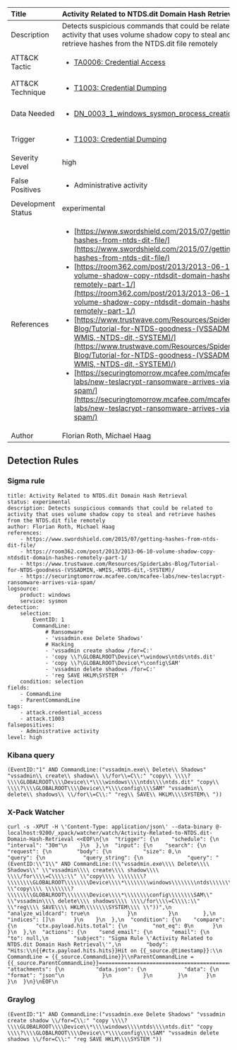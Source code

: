 | Title                | Activity Related to NTDS.dit Domain Hash Retrieval                                                                                                                                                 |
|:---------------------|:------------------------------------------------------------------------------------------------------------------------------------------------------------|
| Description          | Detects suspicious commands that could be related to activity that uses volume shadow copy to steal and retrieve hashes from the NTDS.dit file remotely                                                                                                                                           |
| ATT&amp;CK Tactic    | <ul><li>[TA0006: Credential Access](https://attack.mitre.org/tactics/TA0006)</li></ul>  |
| ATT&amp;CK Technique | <ul><li>[T1003: Credential Dumping](https://attack.mitre.org/techniques/T1003)</li></ul>                             |
| Data Needed          | <ul><li>[DN_0003_1_windows_sysmon_process_creation](../Data_Needed/DN_0003_1_windows_sysmon_process_creation.md)</li></ul>                                                         |
| Trigger              | <ul><li>[T1003: Credential Dumping](../Triggers/T1003.md)</li></ul>  |
| Severity Level       | high                                                                                                                                                 |
| False Positives      | <ul><li>Administrative activity</li></ul>                                                                  |
| Development Status   | experimental                                                                                                                                                |
| References           | <ul><li>[https://www.swordshield.com/2015/07/getting-hashes-from-ntds-dit-file/](https://www.swordshield.com/2015/07/getting-hashes-from-ntds-dit-file/)</li><li>[https://room362.com/post/2013/2013-06-10-volume-shadow-copy-ntdsdit-domain-hashes-remotely-part-1/](https://room362.com/post/2013/2013-06-10-volume-shadow-copy-ntdsdit-domain-hashes-remotely-part-1/)</li><li>[https://www.trustwave.com/Resources/SpiderLabs-Blog/Tutorial-for-NTDS-goodness-(VSSADMIN,-WMIS,-NTDS-dit,-SYSTEM)/](https://www.trustwave.com/Resources/SpiderLabs-Blog/Tutorial-for-NTDS-goodness-(VSSADMIN,-WMIS,-NTDS-dit,-SYSTEM)/)</li><li>[https://securingtomorrow.mcafee.com/mcafee-labs/new-teslacrypt-ransomware-arrives-via-spam/](https://securingtomorrow.mcafee.com/mcafee-labs/new-teslacrypt-ransomware-arrives-via-spam/)</li></ul>                                                          |
| Author               | Florian Roth, Michael Haag                                                                                                                                                |


## Detection Rules

### Sigma rule

```
title: Activity Related to NTDS.dit Domain Hash Retrieval
status: experimental
description: Detects suspicious commands that could be related to activity that uses volume shadow copy to steal and retrieve hashes from the NTDS.dit file remotely 
author: Florian Roth, Michael Haag
references:
    - https://www.swordshield.com/2015/07/getting-hashes-from-ntds-dit-file/
    - https://room362.com/post/2013/2013-06-10-volume-shadow-copy-ntdsdit-domain-hashes-remotely-part-1/
    - https://www.trustwave.com/Resources/SpiderLabs-Blog/Tutorial-for-NTDS-goodness-(VSSADMIN,-WMIS,-NTDS-dit,-SYSTEM)/
    - https://securingtomorrow.mcafee.com/mcafee-labs/new-teslacrypt-ransomware-arrives-via-spam/
logsource:
    product: windows
    service: sysmon
detection:
    selection:
        EventID: 1
        CommandLine:
            # Ransomware
            - 'vssadmin.exe Delete Shadows'
            # Hacking 
            - 'vssadmin create shadow /for=C:'
            - 'copy \\?\GLOBALROOT\Device\*\windows\ntds\ntds.dit'
            - 'copy \\?\GLOBALROOT\Device\*\config\SAM'
            - 'vssadmin delete shadows /for=C:'
            - 'reg SAVE HKLM\SYSTEM '
    condition: selection
fields:
    - CommandLine
    - ParentCommandLine
tags:
    - attack.credential_access
    - attack.t1003
falsepositives:
    - Administrative activity
level: high

```





### Kibana query

```
(EventID:"1" AND CommandLine:("vssadmin.exe\\ Delete\\ Shadows" "vssadmin\\ create\\ shadow\\ \\/for\\=C\\:" "copy\\ \\\\?\\\\GLOBALROOT\\\\Device\\*\\\\windows\\\\ntds\\\\ntds.dit" "copy\\ \\\\?\\\\GLOBALROOT\\\\Device\\*\\\\config\\\\SAM" "vssadmin\\ delete\\ shadows\\ \\/for\\=C\\:" "reg\\ SAVE\\ HKLM\\\\SYSTEM\\ "))
```





### X-Pack Watcher

```
curl -s -XPUT -H \'Content-Type: application/json\' --data-binary @- localhost:9200/_xpack/watcher/watch/Activity-Related-to-NTDS.dit-Domain-Hash-Retrieval <<EOF\n{\n  "trigger": {\n    "schedule": {\n      "interval": "30m"\n    }\n  },\n  "input": {\n    "search": {\n      "request": {\n        "body": {\n          "size": 0,\n          "query": {\n            "query_string": {\n              "query": "(EventID:\\"1\\" AND CommandLine:(\\"vssadmin.exe\\\\ Delete\\\\ Shadows\\" \\"vssadmin\\\\ create\\\\ shadow\\\\ \\\\/for\\\\=C\\\\:\\" \\"copy\\\\ \\\\\\\\?\\\\\\\\GLOBALROOT\\\\\\\\Device\\\\*\\\\\\\\windows\\\\\\\\ntds\\\\\\\\ntds.dit\\" \\"copy\\\\ \\\\\\\\?\\\\\\\\GLOBALROOT\\\\\\\\Device\\\\*\\\\\\\\config\\\\\\\\SAM\\" \\"vssadmin\\\\ delete\\\\ shadows\\\\ \\\\/for\\\\=C\\\\:\\" \\"reg\\\\ SAVE\\\\ HKLM\\\\\\\\SYSTEM\\\\ \\"))",\n              "analyze_wildcard": true\n            }\n          }\n        },\n        "indices": []\n      }\n    }\n  },\n  "condition": {\n    "compare": {\n      "ctx.payload.hits.total": {\n        "not_eq": 0\n      }\n    }\n  },\n  "actions": {\n    "send_email": {\n      "email": {\n        "to": null,\n        "subject": "Sigma Rule \'Activity Related to NTDS.dit Domain Hash Retrieval\'",\n        "body": "Hits:\\n{{#ctx.payload.hits.hits}}Hit on {{_source.@timestamp}}:\\n      CommandLine = {{_source.CommandLine}}\\nParentCommandLine = {{_source.ParentCommandLine}}================================================================================\\n{{/ctx.payload.hits.hits}}",\n        "attachments": {\n          "data.json": {\n            "data": {\n              "format": "json"\n            }\n          }\n        }\n      }\n    }\n  }\n}\nEOF\n
```





### Graylog

```
(EventID:"1" AND CommandLine:("vssadmin.exe Delete Shadows" "vssadmin create shadow \\/for=C\\:" "copy \\\\?\\\\GLOBALROOT\\\\Device\\*\\\\windows\\\\ntds\\\\ntds.dit" "copy \\\\?\\\\GLOBALROOT\\\\Device\\*\\\\config\\\\SAM" "vssadmin delete shadows \\/for=C\\:" "reg SAVE HKLM\\\\SYSTEM "))
```

